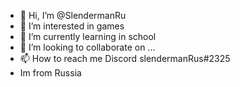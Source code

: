 - 👋 Hi, I’m @SlendermanRu
- 👀 I’m interested in games
- 🌱 I’m currently learning in school
- 💞️ I’m looking to collaborate on ...
- 📫 How to reach me Discord slendermanRus#2325
- Im from Russia
<!---
SlendermanRu/SlendermanRu is a ✨ special ✨ repository because its `README.md` (this file) appears on your GitHub profile.
You can click the Preview link to take a look at your changes.
--->
